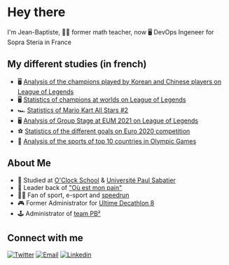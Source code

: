# Hey there

I'm Jean-Baptiste, :man_teacher: former math teacher, now :desktop_computer: DevOps Ingeneer for Sopra Steria in France

## My different studies (in french) 

- :desktop_computer: [Analysis of the champions played by Korean and Chinese players on League of Legends](https://twitter.com/Contoqueren/status/1442817527814496259)
- :desktop_computer: [Statistics of champions at worlds on League of Legends](https://twitter.com/Contoqueren/status/1442817527814496259)
- :racing_car: [Statistics of Mario Kart All Stars #2](https://twitter.com/Contoqueren/status/1436300358456954883)
- :desktop_computer: [Analysis of Group Stage at EUM 2021 on League of Legends](https://twitter.com/Contoqueren/status/1435594117250174976)
- :soccer: [Statistics of the different goals on Euro 2020 competition](https://twitter.com/Contoqueren/status/1414342744907132934)
- :running: [Analysis of the sports of top 10 countries in Olympic Games](https://twitter.com/Contoqueren/status/1414632963350880260)

## About Me

- :school: Studied at [O'Clock School](https://oclock.io/) & [Université Paul Sabatier](https://www.univ-tlse3.fr/)
- :baguette_bread: Leader back of ["Où est mon pain"](https://youtu.be/h9D6BdwlaGk?t=2154)
- :running_man: Fan of sport, e-sport and [speedrun](https://www.speedrun.com/user/Contos)
- :video_game: Former Administrator for [Ultime Decathlon 8](https://www.ultimedecathlon.com/championship/season-8)
- :joystick: Administrator of [team PB²](twitch.tv/pb2tv)

## Connect with me

[![Twitter](https://img.shields.io/badge/Twitter-contoqueren-blue?style=for-the-badge&logo=twitter)][twitter]
[![Email](https://img.shields.io/badge/Email-j.gimazaneguy@gmail.com-red?style=for-the-badge&logo=gmail)][email]
[![Linkedin](https://img.shields.io/badge/LinkedIn-Jean%20Baptiste%20Gimazane%20Guy-blue?style=for-the-badge&logo=linkedin)][linkedin]


[linkedin]: https://www.linkedin.com/in/jean-baptiste-gimazane-guy-354a5a20b/
[email]: mailto:j.gimazaneguy@gmail.com
[twitter]: https://twitter.com/Contoqueren
